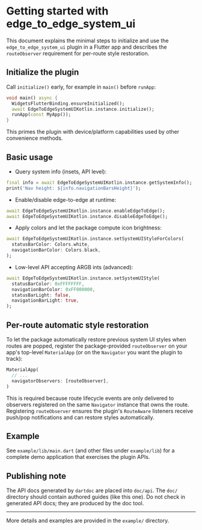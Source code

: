 # Getting started with edge_to_edge_system_ui

This document explains the minimal steps to initialize and use the
`edge_to_edge_system_ui` plugin in a Flutter app and describes the
`routeObserver` requirement for per-route style restoration.

## Initialize the plugin

Call `initialize()` early, for example in `main()` before `runApp`:

```dart
void main() async {
  WidgetsFlutterBinding.ensureInitialized();
  await EdgeToEdgeSystemUIKotlin.instance.initialize();
  runApp(const MyApp());
}
```

This primes the plugin with device/platform capabilities used by other
convenience methods.

## Basic usage

- Query system info (insets, API level):

```dart
final info = await EdgeToEdgeSystemUIKotlin.instance.getSystemInfo();
print('Nav height: ${info.navigationBarsHeight}');
```

- Enable/disable edge-to-edge at runtime:

```dart
await EdgeToEdgeSystemUIKotlin.instance.enableEdgeToEdge();
await EdgeToEdgeSystemUIKotlin.instance.disableEdgeToEdge();
```

- Apply colors and let the package compute icon brightness:

```dart
await EdgeToEdgeSystemUIKotlin.instance.setSystemUIStyleForColors(
  statusBarColor: Colors.white,
  navigationBarColor: Colors.black,
);
```

- Low-level API accepting ARGB ints (advanced):

```dart
await EdgeToEdgeSystemUIKotlin.instance.setSystemUIStyle(
  statusBarColor: 0xFFFFFFFF,
  navigationBarColor: 0xFF000000,
  statusBarLight: false,
  navigationBarLight: true,
);
```

## Per-route automatic style restoration

To let the package automatically restore previous system UI styles when
routes are popped, register the package-provided `routeObserver` on your
app's top-level `MaterialApp` (or on the `Navigator` you want the plugin to
track):

```dart
MaterialApp(
  // ...
  navigatorObservers: [routeObserver],
)
```

This is required because route lifecycle events are only delivered to
observers registered on the same `Navigator` instance that owns the route.
Registering `routeObserver` ensures the plugin's `RouteAware` listeners
receive push/pop notifications and can restore styles automatically.

## Example

See `example/lib/main.dart` (and other files under `example/lib`) for a
complete demo application that exercises the plugin APIs.

## Publishing note

The API docs generated by `dartdoc` are placed into `doc/api`. The
`doc/` directory should contain authored guides (like this one). Do not
check in generated API docs; they are produced by the doc tool.

---

More details and examples are provided in the `example/` directory.
